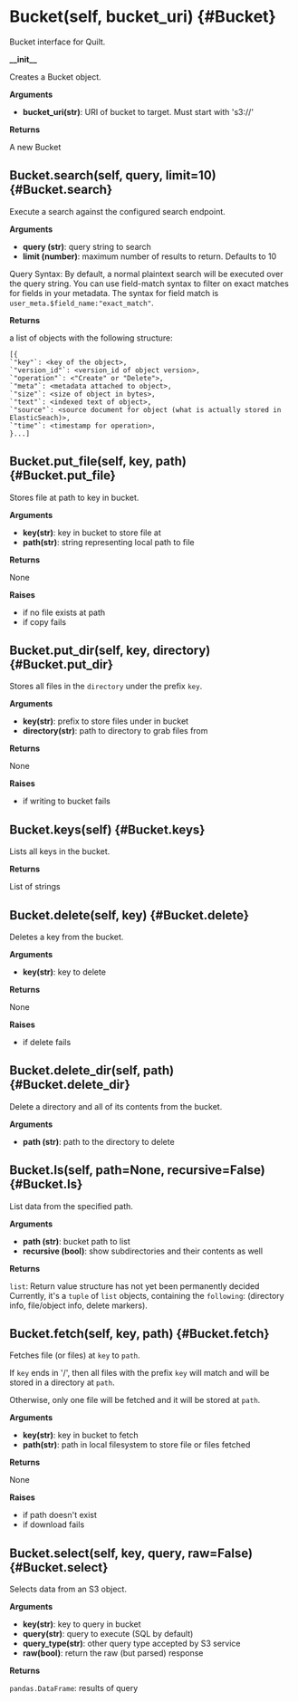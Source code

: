 
# Bucket(self, bucket\_uri)  {#Bucket}
Bucket interface for Quilt.

**\_\_init\_\_**

Creates a Bucket object.

__Arguments__

* __bucket_uri(str)__:  URI of bucket to target. Must start with 's3://'

__Returns__

A new Bucket

## Bucket.search(self, query, limit=10)  {#Bucket.search}

Execute a search against the configured search endpoint.

__Arguments__

* __query (str)__:  query string to search
* __limit (number)__:  maximum number of results to return. Defaults to 10

Query Syntax:
    By default, a normal plaintext search will be executed over the query string.
    You can use field-match syntax to filter on exact matches for fields in
        your metadata.
    The syntax for field match is `user_meta.$field_name:"exact_match"`.

__Returns__

a list of objects with the following structure:
```
[{
`"key"`: <key of the object>,
`"version_id"`: <version_id of object version>,
`"operation"`: <"Create" or "Delete">,
`"meta"`: <metadata attached to object>,
`"size"`: <size of object in bytes>,
`"text"`: <indexed text of object>,
`"source"`: <source document for object (what is actually stored in ElasticSeach)>,
`"time"`: <timestamp for operation>,
}...]
```


## Bucket.put\_file(self, key, path)  {#Bucket.put\_file}

Stores file at path to key in bucket.

__Arguments__

* __key(str)__:  key in bucket to store file at
* __path(str)__:  string representing local path to file

__Returns__

None

__Raises__

* if no file exists at path
* if copy fails


## Bucket.put\_dir(self, key, directory)  {#Bucket.put\_dir}

Stores all files in the `directory` under the prefix `key`.

__Arguments__

* __key(str)__:  prefix to store files under in bucket
* __directory(str)__:  path to directory to grab files from

__Returns__

None

__Raises__

* if writing to bucket fails


## Bucket.keys(self)  {#Bucket.keys}

Lists all keys in the bucket.

__Returns__

List of strings


## Bucket.delete(self, key)  {#Bucket.delete}

Deletes a key from the bucket.

__Arguments__

* __key(str)__:  key to delete

__Returns__

None

__Raises__

* if delete fails


## Bucket.delete\_dir(self, path)  {#Bucket.delete\_dir}
Delete a directory and all of its contents from the bucket.

__Arguments__

* __path (str)__:  path to the directory to delete


## Bucket.ls(self, path=None, recursive=False)  {#Bucket.ls}
List data from the specified path.

__Arguments__

* __path (str)__:  bucket path to list
* __recursive (bool)__:  show subdirectories and their contents as well

__Returns__

``list``: Return value structure has not yet been permanently decided
Currently, it's a `tuple` of `list` objects, containing the
`following`: (directory info, file/object info, delete markers).


## Bucket.fetch(self, key, path)  {#Bucket.fetch}

Fetches file (or files) at `key` to `path`.

If `key` ends in '/', then all files with the prefix `key` will match and
will be stored in a directory at `path`.

Otherwise, only one file will be fetched and it will be stored at `path`.

__Arguments__

* __key(str)__:  key in bucket to fetch
* __path(str)__:  path in local filesystem to store file or files fetched

__Returns__

None

__Raises__

* if path doesn't exist
* if download fails


## Bucket.select(self, key, query, raw=False)  {#Bucket.select}

Selects data from an S3 object.

__Arguments__

* __key(str)__:  key to query in bucket
* __query(str)__:  query to execute (SQL by default)
* __query_type(str)__:  other query type accepted by S3 service
* __raw(bool)__:  return the raw (but parsed) response

__Returns__

`pandas.DataFrame`: results of query